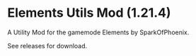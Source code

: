 # Elements Utils Mod (1.21.4)

A Utility Mod for the gamemode Elements by SparkOfPhoenix.

See releases for download.